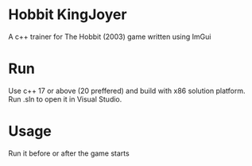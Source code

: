 ﻿# Hobbit KingJoyer

A c++ trainer for The Hobbit (2003) game written using ImGui

# Run

Use c++ 17 or above (20 preffered) and build with x86 solution platform.
Run .sln to open it in Visual Studio.

# Usage

Run it before or after the game starts
